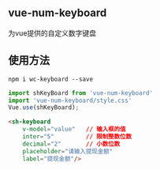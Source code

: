 ## vue-num-keyboard
为vue提供的自定义数字键盘
## 使用方法
```shell
npm i wc-keyboard --save
```
```javascript
import shKeyBoard from 'vue-num-keyboard'
import 'vue-num-keyboard/style.css'
Vue.use(shKeyBoard);

```

```html
<sh-keyboard
	v-model="value"   // 输入框的值
	inter="5"         // 限制整数位数
	decimal="2"       // 小数位数
	placeholder="请输入提现金额"
	label="提现金额"/>
```
